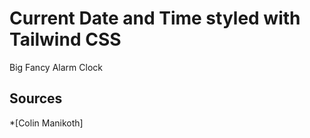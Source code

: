 # Current Date and Time styled with Tailwind CSS

Big Fancy Alarm Clock 

## Sources
*[Colin Manikoth]